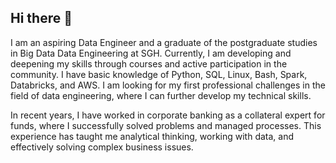 ## Hi there 👋

I am an aspiring Data Engineer and a graduate of the postgraduate studies in Big Data Data Engineering at SGH. Currently, I am developing and deepening my skills through courses and active participation in the community. I have basic knowledge of Python, SQL, Linux, Bash, Spark, Databricks, and AWS. I am looking for my first professional challenges in the field of data engineering, where I can further develop my technical skills.

In recent years, I have worked in corporate banking as a collateral expert for funds, where I successfully solved problems and managed processes. This experience has taught me analytical thinking, working with data, and effectively solving complex business issues.

<!--
**szymsta/szymsta** is a ✨ _special_ ✨ repository because its `README.md` (this file) appears on your GitHub profile.

Here are some ideas to get you started:

- 🔭 I’m currently working on ...
- 🌱 I’m currently learning ...
- 👯 I’m looking to collaborate on ...
- 🤔 I’m looking for help with ...
- 💬 Ask me about ...
- 📫 How to reach me: ...
- 😄 Pronouns: ...
- ⚡ Fun fact: ...
-->
